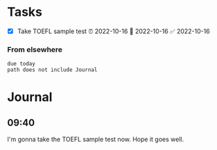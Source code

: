 # Tasks
- [x] Take TOEFL sample test  ⏰ 2022-10-16 📅 2022-10-16 ✅ 2022-10-16
### From elsewhere
```tasks
due today
path does not include Journal
```
# Journal
## 09:40
I'm gonna take the TOEFL sample test now. Hope it goes well.
